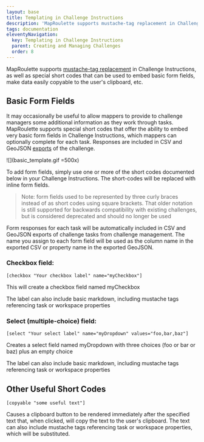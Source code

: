 ```yaml
---
layout: base
title: Templating in Challenge Instructions
description: 'MapRoulette supports mustache-tag replacement in Challenge Instructions, as well as short codes that can be used to embed basic form fields, make data easily copyable to the user clipboard, etc.'
tags: documentation
eleventyNavigation:
  key: Templating in Challenge Instructions
  parent: Creating and Managing Challenges
  order: 8
---
```


MapRoulette supports [mustache-tag replacement](/documentation/mustache-tag-replacement/) in Challenge Instructions, as well as special short codes that can be used to embed basic form fields, make data easily copyable to the user's clipboard, etc.

## Basic Form Fields
It may occasionally be useful to allow mappers to provide to challenge managers some additional information as they work through tasks. MapRoulette supports special short codes that offer the ability to embed very basic form fields in Challenge Instructions, which mappers can optionally complete for each task. Responses are included in CSV and GeoJSON [exports](/documentation/exporting-challenge-data/) of the challenge.

![](basic_template.gif =500x)

To add form fields, simply use one or more of the short codes documented below in your Challenge Instructions. The short-codes will be replaced with inline form fields.

> Note: form fields used to be represented by three curly braces instead of as short codes using square brackets. That older notation is still supported for backwards compatibility with existing challenges, but is considered deprecated and should no longer be used

Form responses for each task will be automatically included in CSV and GeoJSON exports of challenge tasks from challenge management. The name you assign to each form field will be used as the column name in the exported CSV or property name in the exported GeoJSON.

### Checkbox field:

```
[checkbox "Your checkbox label" name="myCheckbox"]
```

This will create a checkbox field named myCheckbox

The label can also include basic markdown, including mustache tags referencing task or workspace properties

### Select (multiple-choice) field:

```
[select "Your select label" name="myDropdown" values="foo,bar,baz"]
```

Creates a select field named myDropdown with three choices (foo or bar or baz) plus an empty choice

The label can also include basic markdown, including mustache tags referencing task or workspace properties


## Other Useful Short Codes

```
[copyable "some useful text"]
```

Causes a clipboard button to be rendered immediately after the specified text that, when clicked, will copy the text to the user's clipboard. The text can also include mustache tags referencing task or workspace properties, which will be substituted.

